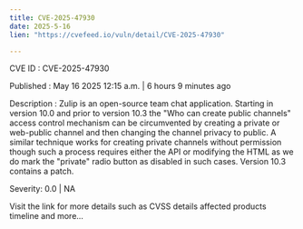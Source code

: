 ```yaml
---
title: CVE-2025-47930
date: 2025-5-16
lien: "https://cvefeed.io/vuln/detail/CVE-2025-47930"

---
```


CVE ID : CVE-2025-47930

Published :  May 16
2025
12:15 a.m. | 6 hours
9 minutes ago

Description : Zulip is an open-source team chat application. Starting in version 10.0 and prior to version 10.3
the "Who can create public channels" access control mechanism can be circumvented by creating a private or web-public channel
and then changing the channel privacy to public. A similar technique works for creating private channels without permission
though such a process requires either the API or modifying the HTML
as we do mark the "private" radio button as disabled in such cases. Version 10.3 contains a patch.

Severity: 0.0 | NA

Visit the link for more details
such as CVSS details
affected products
timeline
and more...
